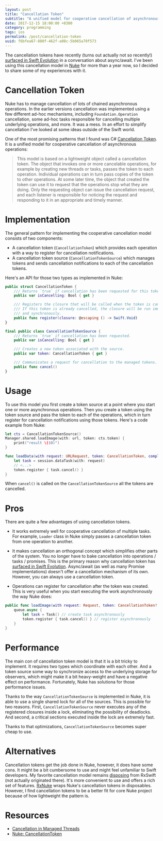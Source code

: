 ```yaml
---
layout: post
title: "Cancellation Token"
subtitle: "A unified model for cooperative cancellation of asynchronous operations"
date: 2017-12-15 18:00:00 +0300
category: programming
tags: ios
permalink: /post/cancellation-token
uuid: f6bfea67-880f-462f-a08c-5b065a70f573
---
```


The cancellation tokens have recently (turns out actually not so recently!) [surfaced in Swift Evolution](https://lists.swift.org/pipermail/swift-evolution/Week-of-Mon-20170821/039226.html) in a conversation about async/await. I've been using this cancellation model in [Nuke](https://github.com/kean/Nuke) for more than a year now, so I decided to share some of my experiences with it.

# Cancellation Token

Nuke has to manage cancellation of lots of chained asynchronous operations. In the earlier versions cancellation was implemented using a few different ad-hoc mechanisms, including `Foundation.Operation` cancellation, some ad-hoc tasks responsible for cancelling multiple underlying operations, and more. It was a mess. In an effort to simplify cancellation I've looked at some ideas outside of the Swift world.

One of the most promising patterns that I found was C# [Cancellation Token](https://docs.microsoft.com/en-us/dotnet/standard/threading/cancellation-in-managed-threads). It is a unified model for cooperative cancellation of asynchronous operations:

> This model is based on a lightweight object called a cancellation token. The object that invokes one or more cancelable operations, for example by creating new threads or tasks, passes the token to each operation. Individual operations can in turn pass copies of the token to other operations. At some later time, the object that created the token can use it to request that the operations stop what they are doing. Only the requesting object can issue the cancellation request, and each listener is responsible for noticing the request and responding to it in an appropriate and timely manner.


# Implementation

The general pattern for implementing the cooperative cancellation model consists of two components:

- A cancellation token (`CancellationToken`) which provides each operation with a way to register for cancellation notifications. 
- A cancellation token source (`CancellationTokenSource`) which manages tokens and sends cancellation notifications to each of the cancellation tokens.

Here's an API for those two types as implemented in Nuke:

```swift
public struct CancellationToken {
    /// Returns `true` if cancellation has been requested for this token.
    public var isCancelling: Bool { get }

    /// Registers the closure that will be called when the token is canceled.
    /// If this token is already cancelled, the closure will be run immediately
    /// and synchronously.
    public func register(closure: @escaping () -> Swift.Void)
}

final public class CancellationTokenSource {
    /// Returns `true` if cancellation has been requested.
    public var isCancelling: Bool { get }

    /// Creates a new token associated with the source.
    public var token: CancellationToken { get }

    /// Communicates a request for cancellation to the managed tokens.
    public func cancel()
}
```


# Usage

To use this model you first create a token source at a point where you start one or more asynchronous operations. Then you create a token using the token source and pass the token to each of the operations, which in turn register for cancellation notifications using those tokens. Here's a code example from Nuke:

```swift
let cts = CancellationTokenSource()
Manager.shared.loadImage(with: url, token: cts.token) {
    print("result \($0)")
}
```

```swift
func loadData(with request: URLRequest, token: CancellationToken, completion: @escaping (Result<Data>) -> Void) {
    let task = session.dataTask(with: request)
    // <...>
    token.register { task.cancel() }
}
```

When `cancel()` is called on the `CancellationTokenSource` all the tokens are cancelled.


# Pros

There are quite a few advantages of using cancellation tokens.

- It works extremely well for cooperative cancellation of multiple tasks. For example, `Loader` class in Nuke simply passes a cancellation token from one operation to another.

- It makes cancellation an orthogonal concept which simplifies other parts of the system. You no longer have to bake cancellation into operations / tasks / promises. This is the primary reason why cancellation token has [surfaced in Swift Evolution](https://lists.swift.org/pipermail/swift-evolution/Week-of-Mon-20170821/039226.html). Async/await (as well as many Promise implementations) doesn't offer a cancellation mechanism of its own. However, you can always use a cancellation token.

- Operations can register for cancellation after the token was created. This is very useful when you start executing the work asynchronously the way Nuke does:

```swift
public func loadImage(with request: Request, token: CancellationToken?, completion: @escaping (Result<Image>) -> Void) {
    queue.async {
        let task = Task() // create task asynchronously
        token.register { task.cancel() } // register asynchronously
    }
}
```

# Performance

The main con of cancellation token model is that it is a bit tricky to implement. It requires two types which coordinate with each other. And a token source some way to synchronize access to the underlying storage for observers, which might make it a bit heavy-weight and have a negative effect on performance. Fortunately, Nuke has solutiona for those performance issues.

Thanks to the way `CancellationTokenSource` is implemented in Nuke, it is able to use a single shared lock for all of the sources. This is possible for two reasons. First, `CancellationTokenSource` never executes any of the registered closures inside a lock, eliminating the possibility of deadlocks. And second, a critical sections executed inside the lock are extremely fast.

Thanks to that optimizations, `CancellationTokenSource` becomes super cheap to use.

# Alternatives

Cancellation tokens get the job done in Nuke, however, it does have some cons. It might be a bit cumbersome to use and might feel unfamiliar to Swift developers. My favorite cancellation model remains [disposing](https://github.com/ReactiveX/RxSwift/blob/master/Documentation/GettingStarted.md#disposing) from RxSwift (not actually originated there). It's more convenient to use and offers a rich set of features. [RxNuke](https://github.com/kean/RxNuke) wraps Nuke's cancellation tokens in disposables. However, I find cancellation tokens to be a better fit for core Nuke project because of how lightweight the pattern is.


# Resources

- [Cancellation in Managed Threads](https://docs.microsoft.com/en-us/dotnet/standard/threading/cancellation-in-managed-threads)
- [Nuke: CancellationToken](https://github.com/kean/Nuke/blob/master/Sources/CancellationToken.swift) 
